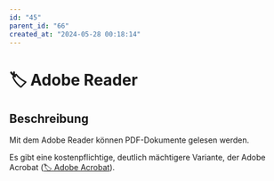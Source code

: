 ```yaml
---
id: "45"
parent_id: "66"
created_at: "2024-05-28 00:18:14"
---
```


# 🏷️ Adobe Reader

## Beschreibung

Mit dem Adobe Reader können PDF-Dokumente gelesen werden.

Es gibt eine kostenpflichtige, deutlich mächtigere Variante, der Adobe Acrobat ([🏷️ Adobe Acrobat](/de/tags/adobe-acrobat)).
